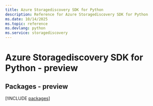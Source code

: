 ```yaml
---
title: Azure Storagediscovery SDK for Python
description: Reference for Azure Storagediscovery SDK for Python
ms.date: 10/14/2025
ms.topic: reference
ms.devlang: python
ms.service: storagediscovery
---
```

# Azure Storagediscovery SDK for Python - preview
## Packages - preview
[!INCLUDE [packages](storagediscovery-index.md)]